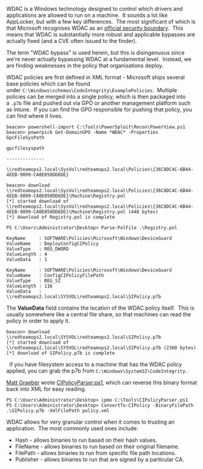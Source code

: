 WDAC is a Windows technology designed to control which drivers and applications are allowed to run on a machine.  It sounds a lot like AppLocker, but with a few key differences.  The most significant of which is that Microsoft recognises WDAC as an [official security boundary](https://www.microsoft.com/en-us/msrc/windows-security-servicing-criteria).  This means that WDAC is substantially more robust and applicable bypasses are actually fixed (and a CVE often issued to the finder).

The term "WDAC bypass" is used herein, but this is disingenuous since we're never actually bypassing WDAC at a fundamental level.  Instead, we are finding weaknesses in the policy that organisations deploy.

WDAC policies are first defined in XML format - Microsoft ships several base policies which can be found under `C:\Windows\schemas\CodeIntegrity\ExamplePolicies`.  Multiple policies can be merged into a single policy, which is then packaged into a `.p7b` file and pushed out via GPO or another management platform such as Intune.  If you can find the GPO responsible for pushing that policy, you can find where it lives.

```
beacon> powershell-import C:\Tools\PowerSploit\Recon\PowerView.ps1
beacon> powerpick Get-DomainGPO -Name *WDAC* -Properties GpcFileSysPath

gpcfilesyspath                                                                              
--------------                                                                              
\\redteamops2.local\SysVol\redteamops2.local\Policies\{36C8DC4C-6B44-4EEB-9099-CA0E050DD6DE}

beacon> download \\redteamops2.local\SysVol\redteamops2.local\Policies\{36C8DC4C-6B44-4EEB-9099-CA0E050DD6DE}\Machine\Registry.pol
[*] started download of \\redteamops2.local\SysVol\redteamops2.local\Policies\{36C8DC4C-6B44-4EEB-9099-CA0E050DD6DE}\Machine\Registry.pol (448 bytes)
[*] download of Registry.pol is complete

PS C:\Users\Administrator\Desktop> Parse-PolFile .\Registry.pol

KeyName     : SOFTWARE\Policies\Microsoft\Windows\DeviceGuard
ValueName   : DeployConfigCIPolicy
ValueType   : REG_DWORD
ValueLength : 4
ValueData   : 1

KeyName     : SOFTWARE\Policies\Microsoft\Windows\DeviceGuard
ValueName   : ConfigCIPolicyFilePath
ValueType   : REG_SZ
ValueLength : 116
ValueData   : \\redteamops2.local\SYSVOL\redteamops2.local\SIPolicy.p7b
```
  

The **ValueData** field contains the location of the WDAC policy itself.  This is usually somewhere like a central file share, so that machines can read the policy in order to apply it.

```
beacon> download \\redteamops2.local\SYSVOL\redteamops2.local\SIPolicy.p7b
[*] started download of \\redteamops2.local\SYSVOL\redteamops2.local\SIPolicy.p7b (2360 bytes)
[*] download of SIPolicy.p7b is complete
```
  

  If you have filesystem access to a machine that has the WDAC policy applied, you can grab the p7b from `C:\Windows\System32\CodeIntegrity`.

  

[Matt Graeber](https://twitter.com/mattifestation) wrote [CIPolicyParser.ps1](https://gist.github.com/mattifestation/92e545bf1ee5b68eeb71d254cec2f78e), which can reverse this binary format back into XML for easy reading.

```
PS C:\Users\Administrator\Desktop> ipmo C:\Tools\CIPolicyParser.ps1
PS C:\Users\Administrator\Desktop> ConvertTo-CIPolicy -BinaryFilePath .\SIPolicy.p7b -XmlFilePath policy.xml
```
  

WDAC allows for very granular control when it comes to trusting an application.  The most commonly used ones include:

-   Hash - allows binaries to run based on their hash values.
-   FileName - allows binaries to run based on their original filename.
-   FilePath - allows binaries to run from specific file path locations.
-   Publisher - allows binaries to run that are signed by a particular CA.

